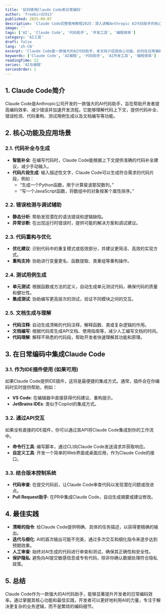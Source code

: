 ```yaml
---
title: '如何使用Claude Code来日常编码'
author: 'freebird2913'
published: 2025-09-07
description: 'Claude Code完整使用教程2025：深入讲解Anthropic AI代码助手的核心功能特性、VS Code和JetBrains等IDE集成配置方法、智能代码补全与生成、错误检测调试辅助、代码重构优化建议、单元测试用例自动生成、API文档编写、最佳实践指南等实用技巧，帮助开发者显著提升日常编码效率和代码质量，附完整实战案例。'
image: ''
tags: ['AI', 'Claude Code', '代码助手', '开发工具', '编程效率']
category: 'AI工具'
draft: false
lang: 'zh-CN'
excerpt: 'Claude Code是一款强大的AI代码助手，本文将介绍其核心功能、如何在日常编码中集成，并分享最佳实践，助你提升开发效率。'
keywords: ['Claude Code', 'AI编程', '代码助手', 'AI开发工具', '编程效率']
readingTime: 12
series: 'AI与编程'
seriesOrder: 1
---
```


## 1. Claude Code简介

Claude Code是Anthropic公司开发的一款强大的AI代码助手，旨在帮助开发者提高编码效率、减少错误并加速开发流程。它能够理解代码上下文，提供代码补全、错误检测、代码重构、测试用例生成以及文档编写等功能。

## 2. 核心功能及应用场景

### 2.1. 代码补全与生成

*   **智能补全**: 在编写代码时，Claude Code能根据上下文提供准确的代码补全建议，减少手动输入。
*   **代码片段生成**: 输入描述性文字，Claude Code可以生成符合需求的代码片段，例如：
    *   “生成一个Python函数，用于计算斐波那契数列。”
    *   “写一个JavaScript函数，将数组中的对象按某个属性排序。”

### 2.2. 错误检测与调试辅助

*   **静态分析**: 帮助发现潜在的语法错误和逻辑缺陷。
*   **异常诊断**: 在出现运行时错误时，提供可能的解决方案和调试建议。

### 2.3. 代码重构与优化

*   **优化建议**: 识别代码中的重复模式或低效部分，并建议更简洁、高效的实现方式。
*   **重构支持**: 协助进行变量更名、函数提取、类重组等重构操作。

### 2.4. 测试用例生成

*   **单元测试**: 根据函数或方法的定义，自动生成单元测试代码，确保代码的质量和健壮性。
*   **集成测试**: 协助编写更高层次的测试，验证不同模块之间的交互。

### 2.5. 文档生成与理解

*   **代码注释**: 自动生成清晰的代码注释，解释函数、类或复杂逻辑的作用。
*   **文档编写**: 根据代码库生成API文档、使用指南等，减少人工编写文档的时间。
*   **代码理解**: 解释不熟悉的代码段，帮助开发者快速理解其功能和原理。

## 3. 在日常编码中集成Claude Code

### 3.1. 作为IDE插件使用 (如果可用)

如果Claude Code提供IDE插件，这将是最便捷的集成方式。通常，插件会在你编码时实时提供帮助，例如：
*   **VS Code**: 在编辑器中直接获得代码建议、重构提示。
*   **JetBrains IDEs**: 类似于Copilot的集成方式。

### 3.2. 通过API交互

如果没有直接的IDE插件，你可以通过其API将Claude Code集成到你的工作流中。
*   **命令行工具**: 编写脚本，通过CLI向Claude Code发送请求并获取响应。
*   **自定义工具**: 开发一个简单的Web界面或桌面应用，作为Claude Code的接口。

### 3.3. 结合版本控制系统

*   **代码审查**: 在提交代码前，让Claude Code审查代码以发现潜在问题或改进点。
*   **Pull Request助手**: 在PR中集成Claude Code，自动生成摘要或建议修改。

## 4. 最佳实践

*   **清晰的指令**: 给Claude Code提供明确、具体的任务描述，以获得更精确的输出。
*   **迭代与细化**: AI的首次输出可能不完美，通过多次交互和细化指令来逐步达到预期效果。
*   **人工审查**: 始终对AI生成的代码进行审查和测试，确保其正确性和安全性。
*   **保护隐私**: 避免向AI提交敏感信息或专有代码，除非你确认数据处理符合隐私政策。

## 5. 总结

Claude Code作为一款强大的AI代码助手，能够显著提升开发者的日常编码效率。通过掌握其核心功能和最佳实践，开发者可以更好地利用AI的力量，专注于解决更复杂的业务逻辑，而不是繁琐的编码细节。